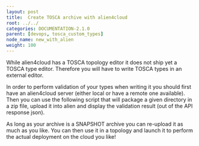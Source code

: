 ```yaml
---
layout: post
title:  Create TOSCA archive with alien4cloud
root: ../../
categories: DOCUMENTATION-2.1.0
parent: [devops, tosca_custom_types]
node_name: new_with_alien
weight: 100
---
```


While alien4cloud has a TOSCA topology editor it does not ship yet a TOSCA type editor. Therefore you will have to write TOSCA types in an external editor.

In order to perform validation of your types when writing it you should first have an alien4cloud server (either local or have a remote one available). Then you can use the following script that will package a given directory in a zip file, upload it into alien and display the validation result (out of the API response json).

<div data-gist="https://gist.github.com/lucboutier/b6536c4fe633c0d295df6b7fa995a1aa.js"></div>

As long as your archive is a SNAPSHOT archive you can re-upload it as much as you like. You can then use it in a topology and launch it to perform the actual deployment on the cloud you like!
